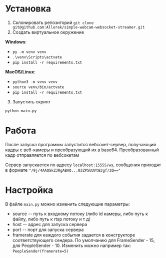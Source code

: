 # Установка
1. Склонировать репозиторий `git clone git@github.com:Allorak/simple-webcam-websocket-streamer.git`
1. Создать виртуальное окружение

**Windows**:
- `py -m venv venv`
- `.\venv\Scripts\actvate`
- `pip install -r requirements.txt`

**MacOS/Linux**:
- `python3 -m venv venv`
- `source venv/bin/actvate`
- `pip install -r requirements.txt`

3. Запустить скрипт

`python main.py`
# Работа

После запуска программы запустится вебсокет-сервер, получающий кадры с веб-камеры и преобразующий их в base64. Преобразованный кадр отправляется по вебсокетам

Сервер запускается по адресу `localhost:15555/ws`, сообщения приходят в формате `"/9j/4AAQSkZJRgABAQ...03ZP5UUVtBJgf/2Q=="`

# Настройка

В файле `main.py` можно изменить следующие параметры:
- source -- путь к входному потоку (либо id камеры, либо путь к файлу, либо путь к rtsp потоку и т д)
- host -- адрес для запуска сервера
- port -- порт для запуска сервера
- framerate для каждого события задается в конструкторе соответствующего сендера. По умолчанию для FrameSender - 15, для PeopleSender - 10.
Изменить можно например так: `PeopleSender(framerate=5)`